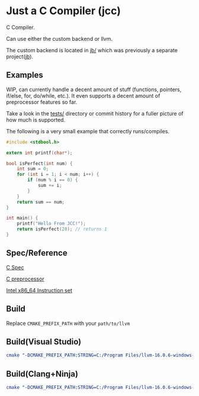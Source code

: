 # Just a C Compiler (jcc)

C Compiler.

Can use either the custom backend or llvm.

The custom backend is located in [jb/](jb/) which was previously a separate project([jb](https://github.com/BrandonKi/just-another-backend)).

## Examples

WIP, can currently handle a decent amount of stuff (functions, pointers, if/else, for, do/while, etc.). It even supports a decent amount of preprocessor features so far.

Take a look in the [tests/](tests/) directory or commit history for a fuller picture of how much is supported.

The following is a very small example that correctly runs/compiles.
```c
#include <stdbool.h>

extern int printf(char*);

bool isPerfect(int num) {
    int sum = 0;
    for (int i = 1; i < num; i++) {
        if (num % i == 0) {
            sum += i;
        }
    }
    return sum == num;
}

int main() {
    printf("Hello From JCC!");
    return isPerfect(28); // returns 1
}
```

## Spec/Reference

[C Spec](https://www.open-std.org/jtc1/sc22/wg14/www/docs/n1570.pdf)

[C preprocessor](https://www.spinellis.gr/blog/20060626/cpp.algo.pdf)

[Intel x86_64 Instruction set](https://www.intel.com/content/www/us/en/developer/articles/technical/intel-sdm.html)

## Build

Replace `CMAKE_PREFIX_PATH` with your `path/to/llvm`

## Build(Visual Studio)

```cmake
cmake "-DCMAKE_PREFIX_PATH:STRING=C:/Program Files/llvm-16.0.6-windows-amd64-msvc16-msvcrt-dbg" -DCMAKE_EXPORT_COMPILE_COMMANDS:BOOL=TRUE -B/build -G "Visual Studio 17 2022"
```

## Build(Clang+Ninja)

```cmake
cmake "-DCMAKE_PREFIX_PATH:STRING=C:/Program Files/llvm-16.0.6-windows-amd64-msvc16-msvcrt-dbg" -DCMAKE_EXPORT_COMPILE_COMMANDS:BOOL=TRUE -B/build -GNinja
```
